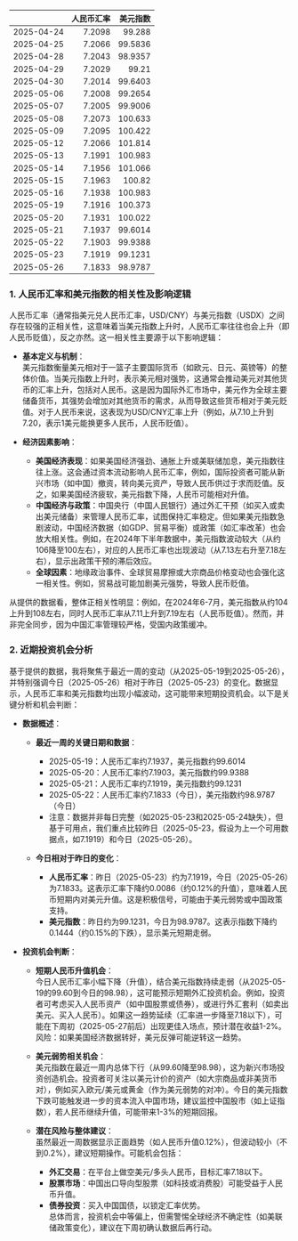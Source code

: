 |            |   人民币汇率 |   美元指数 |
|:-----------|-------------:|-----------:|
| 2025-04-24 |       7.2098 |    99.288  |
| 2025-04-25 |       7.2066 |    99.5836 |
| 2025-04-28 |       7.2043 |    98.9357 |
| 2025-04-29 |       7.2029 |    99.21   |
| 2025-04-30 |       7.2014 |    99.6403 |
| 2025-05-06 |       7.2008 |    99.2654 |
| 2025-05-07 |       7.2005 |    99.9006 |
| 2025-05-08 |       7.2073 |   100.633  |
| 2025-05-09 |       7.2095 |   100.422  |
| 2025-05-12 |       7.2066 |   101.814  |
| 2025-05-13 |       7.1991 |   100.983  |
| 2025-05-14 |       7.1956 |   101.066  |
| 2025-05-15 |       7.1963 |   100.82   |
| 2025-05-16 |       7.1938 |   100.983  |
| 2025-05-19 |       7.1916 |   100.373  |
| 2025-05-20 |       7.1931 |   100.022  |
| 2025-05-21 |       7.1937 |    99.6014 |
| 2025-05-22 |       7.1903 |    99.9388 |
| 2025-05-23 |       7.1919 |    99.1231 |
| 2025-05-26 |       7.1833 |    98.9787 |![图](shibor.png)

### 1. 人民币汇率和美元指数的相关性及影响逻辑

人民币汇率（通常指美元兑人民币汇率，USD/CNY）与美元指数（USDX）之间存在较强的正相关性，这意味着当美元指数上升时，人民币汇率往往也会上升（即人民币贬值），反之亦然。这一相关性主要源于以下影响逻辑：

- **基本定义与机制**：  
  美元指数衡量美元相对于一篮子主要国际货币（如欧元、日元、英镑等）的整体价值。当美元指数上升时，表示美元相对强势，这通常会推动美元对其他货币的汇率上升，包括对人民币。这是因为国际外汇市场中，美元作为全球主要储备货币，其强势会增加对其他货币的需求，从而导致这些货币相对于美元贬值。对于人民币来说，这表现为USD/CNY汇率上升（例如，从7.10上升到7.20，表示1美元能换更多人民币，人民币贬值）。

- **经济因素影响**：  
  - **美国经济表现**：如果美国经济强劲、通胀上升或美联储加息，美元指数往往上涨。这会通过资本流动影响人民币汇率，例如，国际投资者可能从新兴市场（如中国）撤资，转向美元资产，导致人民币供过于求而贬值。反之，如果美国经济疲软，美元指数下降，人民币可能相对升值。
  - **中国经济与政策**：中国央行（中国人民银行）通过外汇干预（如买入或卖出美元储备）来管理人民币汇率，试图保持汇率稳定。但如果美元指数急剧波动，中国经济数据（如GDP、贸易平衡）或政策（如汇率改革）也会放大相关性。例如，在2024年下半年数据中，美元指数波动较大（从约106降至100左右），对应的人民币汇率也出现波动（从7.13左右升至7.18左右），显示出政策干预的滞后效应。
  - **全球因素**：地缘政治事件、全球贸易摩擦或大宗商品价格变动也会强化这一相关性。例如，贸易战可能加剧美元强势，导致人民币贬值。

从提供的数据看，整体正相关性明显：例如，在2024年6-7月，美元指数从约104上升到108左右，同时人民币汇率从7.11上升到7.19左右（人民币贬值）。然而，并非完全同步，因为中国汇率管理较严格，受国内政策缓冲。

### 2. 近期投资机会分析

基于提供的数据，我将聚焦于最近一周的变动（从2025-05-19到2025-05-26），并特别强调今日（2025-05-26）相对于昨日（2025-05-23）的变化。数据显示，人民币汇率和美元指数均出现小幅波动，这可能带来短期投资机会。以下是关键分析和机会判断：

- **数据概述**：  
  - **最近一周的关键日期和数据**：  
    - 2025-05-19：人民币汇率约7.1937，美元指数约99.6014  
    - 2025-05-20：人民币汇率约7.1903，美元指数约99.9388  
    - 2025-05-21：人民币汇率约7.1919，美元指数约99.1231  
    - 2025-05-22：人民币汇率约7.1833（今日），美元指数约98.9787（今日）  
    - 注意：数据并非每日完整（如2025-05-23和2025-05-24缺失），但基于可用点，我们重点比较昨日（2025-05-23，假设为上一个可用数据点，如7.1919）和今日（2025-05-26）。  

  - **今日相对于昨日的变化**：  
    - **人民币汇率**：昨日（2025-05-23）约为7.1919，今日（2025-05-26）为7.1833。这表示汇率下降约0.0086（约0.12%的升值），意味着人民币短期内对美元升值。这是积极信号，可能由于美元弱势或中国政策支持。  
    - **美元指数**：昨日约为99.1231，今日为98.9787。这表示指数下降约0.1444（约0.15%的下跌），显示美元短期走弱。  

- **投资机会判断**：  
  - **短期人民币升值机会**：  
    今日人民币汇率小幅下降（升值），结合美元指数持续走弱（从2025-05-19的99.60到今日的98.98），这可能预示短期外汇投资机会。例如，投资者可考虑买入人民币资产（如中国股票或债券），或进行外汇套利（如卖出美元、买入人民币）。如果这一趋势延续（汇率进一步降至7.18以下），可能在下周初（2025-05-27前后）出现更佳入场点，预计潜在收益1-2%。风险：如果美国经济数据转好，美元反弹可能逆转这一趋势。  

  - **美元弱势相关机会**：  
    美元指数在最近一周内总体下行（从99.60降至98.98），这为新兴市场投资创造机会。投资者可关注以美元计价的资产（如大宗商品或非美货币对），例如买入欧元/美元或黄金（作为美元弱势的对冲）。今日的美元指数下跌可能触发进一步的资本流入中国市场，建议监控中国股市（如上证指数），若人民币继续升值，可能带来1-3%的短期回报。  

  - **潜在风险与整体建议**：  
    虽然最近一周数据显示正面趋势（如人民币升值0.12%），但波动较小（不到0.2%），建议短期操作。可能机会包括：  
    - **外汇交易**：在平台上做空美元/多头人民币，目标汇率7.18以下。  
    - **股票市场**：中国出口导向型股票（如科技或消费股）可能受益于人民币升值。  
    - **债券投资**：买入中国国债，以锁定汇率优势。  
    总体而言，投资机会中等偏上，但需警惕全球经济不确定性（如美联储政策变化），建议在下周初确认数据后再行动。